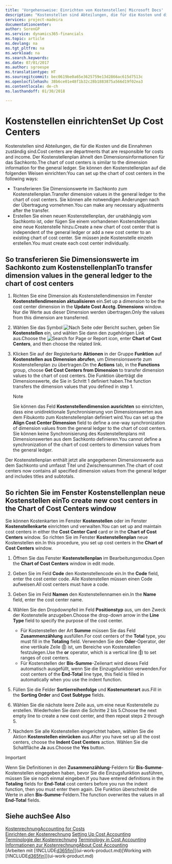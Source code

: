```yaml
---
title: 'Vorgehensweise: Einrichten von Kostenstellen| Microsoft Docs'
description: "Kostenstellen sind Abteilungen, die für die Kosten und die Einnahmen zuständig sind. Der Kostenstellenplan ähnelt den Dimensionsinformationen für das Sachkonto."
services: project-madeira
documentationcenter: 
author: SorenGP
ms.service: dynamics365-financials
ms.topic: article
ms.devlang: na
ms.tgt_pltfrm: na
ms.workload: na
ms.search.keywords: 
ms.date: 07/01/2017
ms.author: sgroespe
ms.translationtype: HT
ms.sourcegitcommit: bec0619be0a65e3625759e13d2866ac615d7513c
ms.openlocfilehash: 38b6ce01e48f1b32c28b1883875a566d19f02ea3
ms.contentlocale: de-ch
ms.lasthandoff: 01/30/2018

---
```

# <a name="set-up-cost-centers"></a><span data-ttu-id="6ca85-104">Kostenstellen einrichten</span><span class="sxs-lookup"><span data-stu-id="6ca85-104">Set Up Cost Centers</span></span>
<span data-ttu-id="6ca85-105">Kostenstellen sind Abteilungen, die für die Kosten und die Einnahmen zuständig sind.</span><span class="sxs-lookup"><span data-stu-id="6ca85-105">Cost centers are departments that are responsible for costs and income.</span></span> <span data-ttu-id="6ca85-106">Der Kostenstellenplan ähnelt den Dimensionsinformationen für das Sachkonto.</span><span class="sxs-lookup"><span data-stu-id="6ca85-106">The chart of cost centers is similar to the dimension information for the general ledger.</span></span> <span data-ttu-id="6ca85-107">Sie können den Kostenstellenplan auf die folgenden Weisen einrichten:</span><span class="sxs-lookup"><span data-stu-id="6ca85-107">You can set up the chart of cost centers in the following ways:</span></span>  

-   <span data-ttu-id="6ca85-108">Transferieren Sie Dimensionswerte im Sachkonto zum Kostenstellenplan.</span><span class="sxs-lookup"><span data-stu-id="6ca85-108">Transfer dimension values in the general ledger to the chart of cost centers.</span></span> <span data-ttu-id="6ca85-109">Sie können alle notwendigen Änderungen nach der Übertragung vornehmen.</span><span class="sxs-lookup"><span data-stu-id="6ca85-109">You can make any necessary adjustments after the transfer.</span></span>  
-   <span data-ttu-id="6ca85-110">Erstellen Sie einen neuen Kostenstellenplan, der unabhängig vom Sachkonto ist, oder fügen Sie einem vorhandenen Kostenstellenplan eine neue Kostenstelle hinzu.</span><span class="sxs-lookup"><span data-stu-id="6ca85-110">Create a new chart of cost center that is independent of the general ledger or add a new cost center to an existing chart of cost center.</span></span> <span data-ttu-id="6ca85-111">Sie müssen jede Kostenstelle einzeln erstellen.</span><span class="sxs-lookup"><span data-stu-id="6ca85-111">You must create each cost center individually.</span></span>  

## <a name="to-transfer-dimension-values-in-the-general-ledger-to-the-chart-of-cost-centers"></a><span data-ttu-id="6ca85-112">So transferieren Sie Dimensionswerte im Sachkonto zum Kostenstellenplan</span><span class="sxs-lookup"><span data-stu-id="6ca85-112">To transfer dimension values in the general ledger to the chart of cost centers</span></span>  
1.  <span data-ttu-id="6ca85-113">Richten Sie eine Dimension als Kostenstellendimension im Fenster **Kostenstellendimension aktualisieren** ein.</span><span class="sxs-lookup"><span data-stu-id="6ca85-113">Set up a dimension to be the cost center dimension in the **Update Cost Acctg. Dimensions** window.</span></span> <span data-ttu-id="6ca85-114">Nur die Werte aus dieser Dimension werden übertragen.</span><span class="sxs-lookup"><span data-stu-id="6ca85-114">Only the values from this dimension are transferred.</span></span>  
2.  <span data-ttu-id="6ca85-115">Wählen Sie das Symbol ![Nach Seite oder Bericht suchen](media/ui-search/search_small.png "Symbol Nach Seite oder Bericht suchen"), geben Sie **Kostenstellen** ein, und wählen Sie dann den zugehörigen Link aus.</span><span class="sxs-lookup"><span data-stu-id="6ca85-115">Choose the ![Search for Page or Report](media/ui-search/search_small.png "Search for Page or Report icon") icon, enter **Chart of Cost Centers**, and then choose the related link.</span></span>  
3.  <span data-ttu-id="6ca85-116">Klicken Sie auf der Registerkarte **Aktionen** in der Gruppe **Funktion** auf **Kostenstellen aus Dimension abrufen**, um Dimensionswerte zum Kostenstellenplan zu übertragen.</span><span class="sxs-lookup"><span data-stu-id="6ca85-116">On the **Actions** tab, in the **Functions** group, choose **Get Cost Centers from Dimension** to transfer dimension values to the chart of cost centers.</span></span> <span data-ttu-id="6ca85-117">Die Funktion überträgt die Dimensionswerte, die Sie in Schritt 1 definiert haben.</span><span class="sxs-lookup"><span data-stu-id="6ca85-117">The function transfers the dimension values that you defined in step 1.</span></span>  

    > [!NOTE]  
    >  <span data-ttu-id="6ca85-118">Sie können das Feld **Kostenstellendimension ausrichten** so einrichten, dass eine unidirektionale Synchronisierung von Dimensionswerten aus dem Fibukonto zum Kostenstellenplan definiert wird.</span><span class="sxs-lookup"><span data-stu-id="6ca85-118">You can set up the **Align Cost Center Dimension**  field to define a one-way synchronization of dimension values from the general ledger to the chart of cost centers.</span></span> <span data-ttu-id="6ca85-119">Sie können keine Synchronisierung des Kostenstellenplans mit Dimensionswerten aus dem Sachkonto definieren.</span><span class="sxs-lookup"><span data-stu-id="6ca85-119">You cannot define a synchronization of the chart of cost centers to dimension values from the general ledger.</span></span>  

<span data-ttu-id="6ca85-120">Der Kostenstellenplan enthält jetzt alle angegebenen Dimensionswerte aus dem Sachkonto und umfasst Titel und Zwischensummen.</span><span class="sxs-lookup"><span data-stu-id="6ca85-120">The chart of cost centers now contains all specified dimension values from the general ledger and includes titles and subtotals.</span></span>  

## <a name="to-create-new-cost-centers-in-the-chart-of-cost-centers-window"></a><span data-ttu-id="6ca85-121">So richten Sie im Fenster Kostenstellenplan neue Kostenstellen ein</span><span class="sxs-lookup"><span data-stu-id="6ca85-121">To create new cost centers in the Chart of Cost Centers window</span></span>  
<span data-ttu-id="6ca85-122">Sie können Kostenkarten im Fenster **Kostenstellen** oder im Fenster **Kostenstellenkarte** einrichten und verwalten.</span><span class="sxs-lookup"><span data-stu-id="6ca85-122">You can set up and maintain cost centers in either the **Cost Center Card** card or in the **Chart of Cost Centers** window.</span></span> <span data-ttu-id="6ca85-123">So richten Sie im Fenster **Kostenstellenplan** neue Kostenstellen ein.</span><span class="sxs-lookup"><span data-stu-id="6ca85-123">In this procedure, you set up cost centers in the **Chart of Cost Centers** window.</span></span>  

1. <span data-ttu-id="6ca85-124">Öffnen Sie das Fenster **Kostenstellenplan** im Bearbeitungsmodus.</span><span class="sxs-lookup"><span data-stu-id="6ca85-124">Open the **Chart of Cost Centers** window in edit mode.</span></span>  
2. <span data-ttu-id="6ca85-125">Geben Sie im Feld **Code** den Kostenstellencode ein.</span><span class="sxs-lookup"><span data-stu-id="6ca85-125">In the **Code** field, enter the cost center code.</span></span> <span data-ttu-id="6ca85-126">Alle Kostenstellen müssen einen Code aufweisen.</span><span class="sxs-lookup"><span data-stu-id="6ca85-126">All cost centers must have a code.</span></span>  
3. <span data-ttu-id="6ca85-127">Geben Sie im Feld **Namen** den Kostenstellennamen ein.</span><span class="sxs-lookup"><span data-stu-id="6ca85-127">In the **Name** field, enter the cost center name.</span></span>  
4. <span data-ttu-id="6ca85-128">Wählen Sie den Dropdownpfeil im Feld **Positionstyp** aus, um den Zweck der Kostenstelle anzugeben.</span><span class="sxs-lookup"><span data-stu-id="6ca85-128">Choose the drop-down arrow in the **Line Type** field to specify the purpose of the cost center.</span></span>  

    - <span data-ttu-id="6ca85-129">Für Kostenstellen der Art **Summe** müssen Sie das Feld **Zusammenzählung** ausfüllen.</span><span class="sxs-lookup"><span data-stu-id="6ca85-129">For cost centers of the **Total** type, you must fill in the **Totaling** field.</span></span> <span data-ttu-id="6ca85-130">Verwenden Sie den **Oder**-Operator, der eine vertikale Zeile (**&#124;**) ist, um Bereiche von Kostenstellen festzulegen.</span><span class="sxs-lookup"><span data-stu-id="6ca85-130">Use the **or** operator, which is a vertical line (**&#124;**) to set ranges of cost centers.</span></span>  
    - <span data-ttu-id="6ca85-131">Für Kostenstellen der **Bis-Summe**-Zeilenart wird dieses Feld automatisch ausgefüllt, wenn Sie die Einzugsfunktion verwenden.</span><span class="sxs-lookup"><span data-stu-id="6ca85-131">For cost centers of the **End-Total** line type, this field is filled in automatically when you use the indent function.</span></span>  
5.  <span data-ttu-id="6ca85-132">Füllen Sie die Felder **Sortierreihenfolge** und **Kostenunterart** aus.</span><span class="sxs-lookup"><span data-stu-id="6ca85-132">Fill in the **Sorting Order** and **Cost Subtype** fields.</span></span>  
6.  <span data-ttu-id="6ca85-133">Wählen Sie die nächste leere Zeile aus, um eine neue Kostenstelle zu erstellen. Wiederholen Sie dann die Schritte 2 bis 5.</span><span class="sxs-lookup"><span data-stu-id="6ca85-133">Choose the next empty line to create a new cost center, and then repeat steps 2 through 5.</span></span>  
7.  <span data-ttu-id="6ca85-134">Nachdem Sie alle Kostenstellen eingerichtet haben, wählen Sie die Aktion **Kostenstellen einrücken** aus.</span><span class="sxs-lookup"><span data-stu-id="6ca85-134">After you have set up all the cost centers, choose the **Indent Cost Centers** action.</span></span> <span data-ttu-id="6ca85-135">Wählen Sie die Schaltfläche **Ja** aus.</span><span class="sxs-lookup"><span data-stu-id="6ca85-135">Choose the **Yes** button.</span></span>  

> [!IMPORTANT]  
>  <span data-ttu-id="6ca85-136">Wenn Sie Definitionen in den **Zusammenzählung**-Feldern für **Bis-Summe**-Kostenstellen eingegeben haben, bevor Sie die Einzugsfunktion ausführen, müssen Sie sie noch einmal eingeben.</span><span class="sxs-lookup"><span data-stu-id="6ca85-136">If you have entered definitions in the **Totaling** fields for **End-Total** cost centers before you run the indent function, then you must enter them again.</span></span> <span data-ttu-id="6ca85-137">Die Funktion überschreibt die Werte in allen **Bis-Summe**-Feldern.</span><span class="sxs-lookup"><span data-stu-id="6ca85-137">The function overwrites the values in all **End-Total** fields.</span></span>  

## <a name="see-also"></a><span data-ttu-id="6ca85-138">Siehe auch</span><span class="sxs-lookup"><span data-stu-id="6ca85-138">See Also</span></span>  
[<span data-ttu-id="6ca85-139">Kostenrechnung</span><span class="sxs-lookup"><span data-stu-id="6ca85-139">Accounting for Costs</span></span>](finance-manage-cost-accounting.md)  
<span data-ttu-id="6ca85-140">[Einrichten der Kostenrechnung](finance-set-up-cost-accounting.md) </span><span class="sxs-lookup"><span data-stu-id="6ca85-140">[Setting Up Cost Accounting](finance-set-up-cost-accounting.md) </span></span>  
<span data-ttu-id="6ca85-141">[Terminologie der Kostenrechnung](finance-terminology-in-cost-accounting.md) </span><span class="sxs-lookup"><span data-stu-id="6ca85-141">[Terminology in Cost Accounting](finance-terminology-in-cost-accounting.md) </span></span>  
[<span data-ttu-id="6ca85-142">Informationen zur Kostenrechnung</span><span class="sxs-lookup"><span data-stu-id="6ca85-142">About Cost Accounting</span></span>](finance-about-cost-accounting.md)  
<span data-ttu-id="6ca85-143">[Arbeiten mit [!INCLUDE[d365fin](includes/d365fin_md.md)]](ui-work-product.md)</span><span class="sxs-lookup"><span data-stu-id="6ca85-143">[Working with [!INCLUDE[d365fin](includes/d365fin_md.md)]](ui-work-product.md)</span></span>

